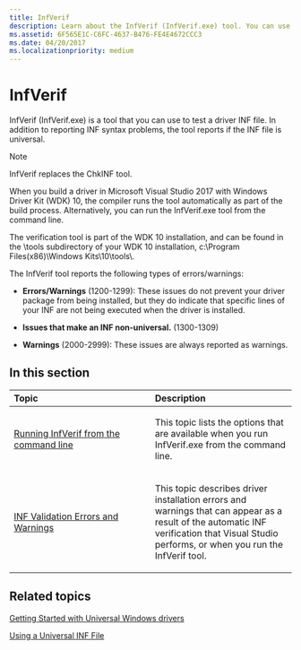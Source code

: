 ```yaml
---
title: InfVerif
description: Learn about the InfVerif (InfVerif.exe) tool. You can use this tool to test a driver INF file or find out if the INF file is universal.
ms.assetid: 6F565E1C-C6FC-4637-B476-FE4E4672CCC3
ms.date: 04/20/2017
ms.localizationpriority: medium
---
```


# InfVerif


InfVerif (InfVerif.exe) is a tool that you can use to test a driver INF file. In addition to reporting INF syntax problems, the tool reports if the INF file is universal.

> [!NOTE]
> InfVerif replaces the ChkINF tool.

When you build a driver in Microsoft Visual Studio 2017 with Windows Driver Kit (WDK) 10, the compiler runs the tool automatically as part of the build process. Alternatively, you can run the InfVerif.exe tool from the command line.

The verification tool is part of the WDK 10 installation, and can be found in the \\tools subdirectory of your WDK 10 installation, c:\\Program Files(x86)\\Windows Kits\\10\\tools\\.

The InfVerif tool reports the following types of errors/warnings:

-   **Errors/Warnings** (1200-1299): These issues do not prevent your driver package from being installed, but they do indicate that specific lines of your INF are not being executed when the driver is installed.

-   **Issues that make an INF non-universal.** (1300-1309)

-   **Warnings** (2000-2999): These issues are always reported as warnings.

## <span id="in_this_section"></span>In this section


<table>
<colgroup>
<col width="50%" />
<col width="50%" />
</colgroup>
<thead>
<tr class="header">
<th align="left">Topic</th>
<th align="left">Description</th>
</tr>
</thead>
<tbody>
<tr class="odd">
<td align="left"><p><a href="running-infverif-from-the-command-line.md" data-raw-source="[Running InfVerif from the command line](running-infverif-from-the-command-line.md)">Running InfVerif from the command line</a></p></td>
<td align="left"><p>This topic lists the options that are available when you run InfVerif.exe from the command line.</p></td>
</tr>
<tr class="even">
<td align="left"><p><a href="inf-validation-errors-and-warnings.md" data-raw-source="[INF Validation Errors and Warnings](inf-validation-errors-and-warnings.md)">INF Validation Errors and Warnings</a></p></td>
<td align="left"><p>This topic describes driver installation errors and warnings that can appear as a result of the automatic INF verification that Visual Studio performs, or when you run the InfVerif tool.</p></td>
</tr>
</tbody>
</table>

 

## <span id="related_topics"></span>Related topics


[Getting Started with Universal Windows drivers](../develop/getting-started-with-windows-drivers.md)

[Using a Universal INF File](../install/using-a-universal-inf-file.md)

 


